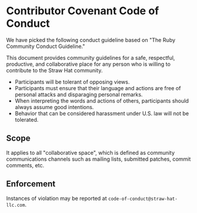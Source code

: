 # Contributor Covenant Code of Conduct

We have picked the following conduct guideline based on "The Ruby Community
Conduct Guideline."

This document provides community guidelines for a safe, respectful, productive,
and collaborative place for any person who is willing to contribute to the
Straw Hat community.

* Participants will be tolerant of opposing views.
* Participants must ensure that their language and actions are free of personal
  attacks and disparaging personal remarks.
* When interpreting the words and actions of others, participants should always
  assume good intentions.
* Behavior that can be considered harassment under U.S. law will not be
  tolerated.

## Scope

It applies to all "collaborative space", which is defined as community
communications channels such as mailing lists, submitted patches, commit
comments, etc.

## Enforcement

Instances of violation may be reported at `code-of-conduct@straw-hat-llc.com`.
